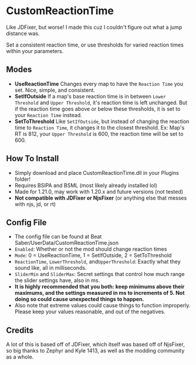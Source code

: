 ﻿# CustomReactionTime

Like JDFixer, but worse! I made this cuz I couldn't figure out what a jump distance was.

Set a consistent reaction time, or use thresholds for varied reaction times within your parameters.

## Modes
- **UseReactionTime**
Changes every map to have the `Reaction Time` you set. Nice, simple, and consistent.
- **SetIfOutside**
If a map's base reaction time is in between `Lower Threshold` and `Upper Threshold`, it's reaction time is left unchanged. But if the reaction time goes above or below these thresholds, it is set to your `Reaction Time` instead.
- **SetToThreshold**
Like `SetIfOutside`, but instead of changing the reaction time to `Reaction Time`, it changes it to the closest threshold. Ex: Map's RT is 812, your `Upper Threshold` is 600, the reaction time will be set to 600.

## How To Install
- Simply download and place CustomReactionTime.dll in your Plugins folder!
- Requires BSIPA and BSML (most likely already installed lol)
- Made for 1.21.0, may work with 1.20.x and future versions (not tested)
- **Not compatible with JDFixer or NjsFixer** (or anything else that messes with njs, jd, or rt)

## Config File
- The config file can be found at Beat Saber/UserData/CustomReactionTime.json
- `Enabled`: Whether or not the mod should change reaction times
- `Mode`: 0 = UseReactionTime, 1 = SetIfOutside, 2 = SetToThreshold
- `ReactionTime`, `LowerThreshold`, and`UpperThreshold`: Exactly what they sound like, all in milliseconds.
- `SliderMin` and `SliderMax`: Secret settings that control how much range the slider settings have, also in ms.
- **It is highly recommended that you both: keep minimums above their maximums, and the settings measured in ms to increments of 5. Not doing so could cause unexpected things to happen.**
-  Also note that extreme values could cause things to function improperly. Please keep your values reasonable, and out of the negatives.

## Credits
A lot of this is based off of JDFixer, which itself was based off of NjsFixer, so big thanks to Zephyr and Kyle 1413, as well as the modding community as a whole.